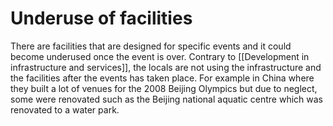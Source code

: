 # Underuse of facilities
There are facilities that are designed for specific events and it could become underused once the event is over.
Contrary to [[Development in infrastructure and services]], the locals are not using the infrastructure and the facilities after the events has taken place. For example in China where they built a lot of venues for the 2008 Beijing Olympics but due to neglect, some were renovated such as the Beijing national aquatic centre which was renovated to a water park.